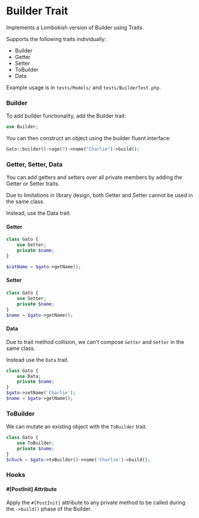 # Builder Trait

Implements a Lombokish version of Builder using Traits.

Supports the following traits individually:
- Builder
- Getter
- Setter
- ToBuilder
- Data

Example usage is in `tests/Models/` and `tests/BuilderTest.php`.

### Builder
To add builder functionality, add the Builder trait:
```php
use Builder;
```
You can then construct an object using the builder fluent interface:

```php
Gato::builder()->age(7)->name("Charlie")->build();
```

### Getter, Setter, Data
You can add getters and setters over all private members by adding the Getter or Setter traits.

Due to limitations in library design, both Getter and Setter cannot be used in the same class.

Instead, use the Data trait.

#### Getter
```php
class Gato {
    use Getter;
    private $name;
}

$catName = $gato->getName();
```

#### Setter
```php
class Gato {
    use Setter;
    private $name;
}
$name = $gato->getName();
```

#### Data
Due to trait method collision, we can't compose `Getter` and `Setter` in the same class.

Instead use the `Data` trait.

```php
class Gato {
    use Data;
    private $name;
}
$gato->setName('Charlie');
$name = $gato->getName();
```

### ToBuilder
We can mutate an existing object with the `ToBuilder` trait.

```php
class Gato {
    use ToBuilder;
    private $name;
}
$chuck = $gato->toBuilder()->name('Charlie')->build();
```

### Hooks

#### #[PostInit] Attribute
Apply the `#[PostInit]` attribute to any private method to be called during the `->build()` phase of the Builder.